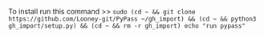 To install run this command >> `sudo (cd ~ && git clone https://github.com/Looney-git/PyPass ~/gh_import) && (cd ~ && python3 gh_import/setup.py) && (cd ~ && rm -r gh_import) echo "run pypass"` 
